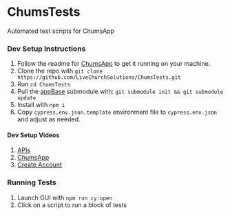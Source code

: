 # ChumsTests
Automated test scripts for ChumsApp

### Dev Setup Instructions
1. Follow the readme for [ChumsApp](https://github.com/LiveChurchSolutions/ChumsApp) to get it running on your machine.
2. Clone the repo with `git clone https://github.com/LiveChurchSolutions/ChumsTests.git`
3. Run `cd ChumsTests`
4. Pull the [appBase](https://github.com/LiveChurchSolutions/AppBase) submodule with: `git submodule init && git submodule update`
5. Install with `npm i`
6. Copy `cypress.env.json.template` environment file to `cypress.env.json` and adjust as needed.

#### Dev Setup Videos
1. [APIs](https://youtu.be/M81I6gmKqdI)
2. [ChumsApp](https://youtu.be/5zsEJEp6yMw)
3. [Create Account](https://youtu.be/LjeSzT7OXw4)

### Running Tests
1. Launch GUI with `npm run cy:open`
2. Click on a script to run a block of tests